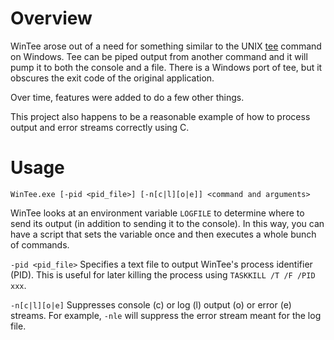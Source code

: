 # Overview
WinTee arose out of a need for something similar to the UNIX [tee][1] command on Windows. Tee can be piped output from another command and it will pump it to both the console and a file. There is a Windows port of tee, but it obscures the exit code of the original application.

Over time, features were added to do a few other things.

This project also happens to be a reasonable example of how to process output and error streams correctly using C.

# Usage

`WinTee.exe [-pid <pid_file>] [-n[c|l][o|e]] <command and arguments>`

WinTee looks at an environment variable `LOGFILE` to determine where to send its output (in addition to sending it to the console). In this way, you can have a script that sets the variable once and then executes a whole bunch of commands.

`-pid <pid_file>`
Specifies a text file to output WinTee's process identifier (PID). This is useful for later killing the process using `TASKKILL /T /F /PID xxx`.

`-n[c|l][o|e]`
Suppresses console (c) or log (l) output (o) or error (e) streams. For example, `-nle` will suppress the error stream meant for the log file.


[1]: http://en.wikipedia.org/wiki/Tee_%28command%29